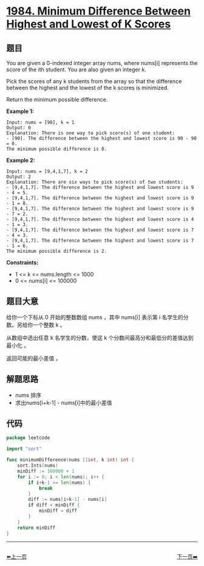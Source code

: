 # [1984. Minimum Difference Between Highest and Lowest of K Scores](https://leetcode.com/problems/minimum-difference-between-highest-and-lowest-of-k-scores/)

## 题目

You are given a 0-indexed integer array nums, where nums[i] represents the score of the ith student. You are also given an integer k.

Pick the scores of any k students from the array so that the difference between the highest and the lowest of the k scores is minimized.

Return the minimum possible difference.

**Example 1:**

    Input: nums = [90], k = 1
    Output: 0
    Explanation: There is one way to pick score(s) of one student:
    - [90]. The difference between the highest and lowest score is 90 - 90 = 0.
    The minimum possible difference is 0.

**Example 2:**

    Input: nums = [9,4,1,7], k = 2
    Output: 2
    Explanation: There are six ways to pick score(s) of two students:
    - [9,4,1,7]. The difference between the highest and lowest score is 9 - 4 = 5.
    - [9,4,1,7]. The difference between the highest and lowest score is 9 - 1 = 8.
    - [9,4,1,7]. The difference between the highest and lowest score is 9 - 7 = 2.
    - [9,4,1,7]. The difference between the highest and lowest score is 4 - 1 = 3.
    - [9,4,1,7]. The difference between the highest and lowest score is 7 - 4 = 3.
    - [9,4,1,7]. The difference between the highest and lowest score is 7 - 1 = 6.
    The minimum possible difference is 2.

**Constraints:**

- 1 <= k <= nums.length <= 1000
- 0 <= nums[i] <= 100000

## 题目大意

给你一个下标从 0 开始的整数数组 nums ，其中 nums[i] 表示第 i 名学生的分数。另给你一个整数 k 。

从数组中选出任意 k 名学生的分数，使这 k 个分数间最高分和最低分的差值达到最小化 。

返回可能的最小差值 。

## 解题思路

- nums 排序
- 求出nums[i+k-1] - nums[i]中的最小差值

## 代码

```go
package leetcode

import "sort"

func minimumDifference(nums []int, k int) int {
	sort.Ints(nums)
	minDiff := 100000 + 1
	for i := 0; i < len(nums); i++ {
		if i+k-1 >= len(nums) {
			break
		}
		diff := nums[i+k-1] - nums[i]
		if diff < minDiff {
			minDiff = diff
		}
	}
	return minDiff
}
```


----------------------------------------------
<div style="display: flex;justify-content: space-between;align-items: center;">
<p><a href="https://books.halfrost.com/leetcode/ChapterFour/1800~1899/1877.Minimize-Maximum-Pair-Sum-in-Array/">⬅️上一页</a></p>
<p><a href="https://books.halfrost.com/leetcode/ChapterFour/2000~2099/2022.Convert-1D-Array-Into-2D-Array/">下一页➡️</a></p>
</div>

